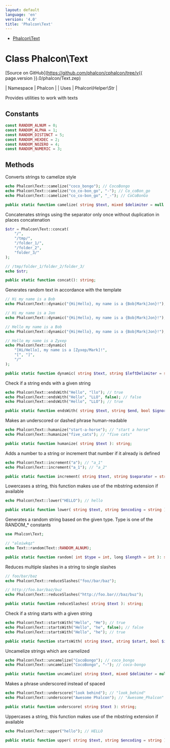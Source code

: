 ```yaml
---
layout: default
language: 'en'
version: '4.0'
title: 'Phalcon\Text'
---
```


* [Phalcon\Text](#text)

<h1 id="text">Class Phalcon\Text</h1>

[Source on GitHub](https://github.com/phalcon/cphalcon/tree/v{{ page.version }}.0/phalcon/Text.zep)

| Namespace  | Phalcon |
| Uses       | Phalcon\Helper\Str |

Provides utilities to work with texts


## Constants
```php
const RANDOM_ALNUM = 0;
const RANDOM_ALPHA = 1;
const RANDOM_DISTINCT = 5;
const RANDOM_HEXDEC = 2;
const RANDOM_NOZERO = 4;
const RANDOM_NUMERIC = 3;
```

## Methods

Converts strings to camelize style

```php
echo Phalcon\Text::camelize("coco_bongo"); // CocoBongo
echo Phalcon\Text::camelize("co_co-bon_go", "-"); // Co_coBon_go
echo Phalcon\Text::camelize("co_co-bon_go", "_-"); // CoCoBonGo
```
```php
public static function camelize( string $text, mixed $delimiter = null ): string;
```

Concatenates strings using the separator only once without duplication in
places concatenation

```php
$str = Phalcon\Text::concat(
    "/",
    "/tmp/",
    "/folder_1/",
    "/folder_2",
    "folder_3/"
);

// /tmp/folder_1/folder_2/folder_3/
echo $str;
```
```php
public static function concat(): string;
```

Generates random text in accordance with the template

```php
// Hi my name is a Bob
echo Phalcon\Text::dynamic("{Hi|Hello}, my name is a {Bob|Mark|Jon}!");

// Hi my name is a Jon
echo Phalcon\Text::dynamic("{Hi|Hello}, my name is a {Bob|Mark|Jon}!");

// Hello my name is a Bob
echo Phalcon\Text::dynamic("{Hi|Hello}, my name is a {Bob|Mark|Jon}!");

// Hello my name is a Zyxep
echo Phalcon\Text::dynamic(
    "[Hi/Hello], my name is a [Zyxep/Mark]!",
    "[", "]",
    "/"
);
```
```php
public static function dynamic( string $text, string $leftDelimiter = string, string $rightDelimiter = string, string $separator = string ): string;
```

Check if a string ends with a given string

```php
echo Phalcon\Text::endsWith("Hello", "llo"); // true
echo Phalcon\Text::endsWith("Hello", "LLO", false); // false
echo Phalcon\Text::endsWith("Hello", "LLO"); // true
```
```php
public static function endsWith( string $text, string $end, bool $ignoreCase = bool ): bool;
```

Makes an underscored or dashed phrase human-readable

```php
echo Phalcon\Text::humanize("start-a-horse"); // "start a horse"
echo Phalcon\Text::humanize("five_cats"); // "five cats"
```
```php
public static function humanize( string $text ): string;
```

Adds a number to a string or increment that number if it already is
defined

```php
echo Phalcon\Text::increment("a"); // "a_1"
echo Phalcon\Text::increment("a_1"); // "a_2"
```
```php
public static function increment( string $text, string $separator = string ): string;
```

Lowercases a string, this function makes use of the mbstring extension if
available

```php
echo Phalcon\Text::lower("HELLO"); // hello
```
```php
public static function lower( string $text, string $encoding = string ): string;
```

Generates a random string based on the given type. Type is one of the
RANDOM_* constants

```php
use Phalcon\Text;

// "aloiwkqz"
echo Text::random(Text::RANDOM_ALNUM);
```
```php
public static function random( int $type = int, long $length = int ): string;
```

Reduces multiple slashes in a string to single slashes

```php
// foo/bar/baz
echo Phalcon\Text::reduceSlashes("foo//bar/baz");

// http://foo.bar/baz/buz
echo Phalcon\Text::reduceSlashes("http://foo.bar///baz/buz");
```
```php
public static function reduceSlashes( string $text ): string;
```

Check if a string starts with a given string

```php
echo Phalcon\Text::startsWith("Hello", "He"); // true
echo Phalcon\Text::startsWith("Hello", "he", false); // false
echo Phalcon\Text::startsWith("Hello", "he"); // true
```
```php
public static function startsWith( string $text, string $start, bool $ignoreCase = bool ): bool;
```

Uncamelize strings which are camelized

```php
echo Phalcon\Text::uncamelize("CocoBongo"); // coco_bongo
echo Phalcon\Text::uncamelize("CocoBongo", "-"); // coco-bongo
```
```php
public static function uncamelize( string $text, mixed $delimiter = null ): string;
```

Makes a phrase underscored instead of spaced

```php
echo Phalcon\Text::underscore("look behind"); // "look_behind"
echo Phalcon\Text::underscore("Awesome Phalcon"); // "Awesome_Phalcon"
```
```php
public static function underscore( string $text ): string;
```

Uppercases a string, this function makes use of the mbstring extension if
available

```php
echo Phalcon\Text::upper("hello"); // HELLO
```
```php
public static function upper( string $text, string $encoding = string ): string;
```

